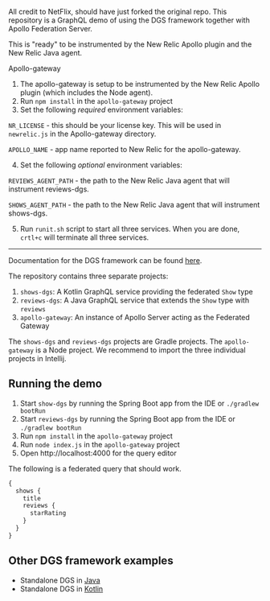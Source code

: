 All credit to NetFlix, should have just forked the original repo. This repository is a GraphQL demo of using the DGS framework together with Apollo Federation Server.

This is "ready" to be instrumented by the New Relic Apollo plugin and the New Relic Java agent. 

Apollo-gateway 

1. The apollo-gateway is setup to be instrumented by the New Relic Apollo plugin (which includes the Node agent). 
2. Run `npm install` in the `apollo-gateway` project
3. Set the following _required_ environment variables:
   


`NR_LICENSE` - this should be your license key. This will be used in `newrelic.js` in the Apollo-gateway directory.

`APOLLO_NAME` - app name reported to New Relic for the apollo-gateway.

4. Set the following _optional_ environment variables:
   
`REVIEWS_AGENT_PATH` - the path to the New Relic Java agent that will instrument reviews-dgs. 


`SHOWS_AGENT_PATH` - the path to the New Relic Java agent that will instrument shows-dgs.

5. Run `runit.sh` script to start all three services. When you are done, `crtl+c` will terminate all three services.

***

Documentation for the DGS framework can be found [here](https://netflix.github.io/dgs).

The repository contains three separate projects:

1. `shows-dgs`: A Kotlin GraphQL service providing the federated `Show` type
2. `reviews-dgs`: A Java GraphQL service that extends the `Show` type with `reviews`
3. `apollo-gateway`: An instance of Apollo Server acting as the Federated Gateway

The `shows-dgs` and `reviews-dgs` projects are Gradle projects.
The `apollo-gateway` is a Node project.
We recommend to import the three individual projects in Intellij.

Running the demo
----

1. Start `show-dgs` by running the Spring Boot app from the IDE or `./gradlew bootRun`
2. Start `reviews-dgs` by running the Spring Boot app from the IDE or `./gradlew bootRun`
3. Run `npm install` in the `apollo-gateway` project
4. Run `node index.js` in the `apollo-gateway` project
5. Open http://localhost:4000 for the query editor

The following is a federated query that should work.

```graphql
{
  shows {
    title
    reviews {
      starRating
    }
  }
}
```

Other DGS framework examples
----

* Standalone DGS in [Java](https://github.com/Netflix/dgs-examples-java)
* Standalone DGS in [Kotlin](https://github.com/Netflix/dgs-examples-kotlin)
